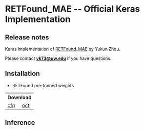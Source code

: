 # RETFound_MAE -- Official Keras Implementation

## Release notes

Keras implementation of [RETFound_MAE](https://github.com/rmaphoh/RETFound_MAE) by Yukun Zhou.

Please contact 	**yk73@uw.edu** if you have questions.

## Installation
- RETFound pre-trained weights
<table>
  <tr>
    <th colspan="2">Download</th>
  </tr>
<tr>
    <td><a href="https://drive.google.com/file/d/194RKGSKZr-zJfeaSpD1QXHqzQvEFkDf-/view?usp=sharing">cfp</a></td>
    <td><a href="https://drive.google.com/file/d/10Pehch-CndYhcRHjslPd7SOEzbQJAouK/view?usp=sharing">oct</a></td>
  </tr>
</table>

## Inference
